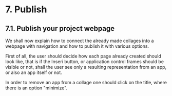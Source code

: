 # 7. Publish
## 7.1. Publish your project webpage

We shall now explain how to connect the already made collages into a webpage with navigation and how to publish it with various options.

First of all, the user should decide how each page already created should look like, that is if the Inseri button, or application control frames should be visible or not, shall the user see only a resulting representation from an app, or also an app itself or not.

In order to remove an app from a collage one should click on the title, where there is an option "minimize". 

